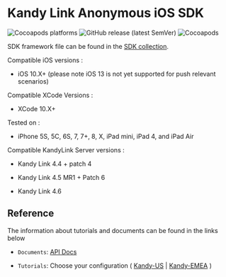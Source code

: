 # Kandy Link Anonymous iOS SDK

<p>
    <img alt="Cocoapods platforms" src="https://img.shields.io/cocoapods/p/KandyLinkMobileSDKAnonymous">
    <img alt="GitHub release (latest SemVer)" src="https://img.shields.io/github/v/release/kandy-io/kandy-anonymous-ios-sdk">
    <img alt="Cocoapods" src="https://img.shields.io/cocoapods/v/KandyLinkMobileSDKAnonymous">
</p>

SDK framework file can be found in the [SDK collection](https://github.com/Kandy-IO/kandy-anonymous-ios-sdk/tree/master/dist).

Compatible iOS versions :

* iOS 10.X+ (please note iOS 13 is not yet supported for push relevant scenarios)

Compatible XCode Versions :

* XCode 10.X+

Tested on :

* iPhone 5S, 5C, 6S, 7, 7+, 8, X, iPad mini, iPad 4, and iPad Air

Compatible KandyLink Server versions :

* Kandy Link 4.4 + patch 4

* Kandy Link 4.5 MR1 + Patch 6

* Kandy Link 4.6

## Reference

The information about tutorials and documents can be found in the links below

* `Documents`: [API Docs](https://kandy-io.github.io/kandy-anonymous-ios-sdk/docs)

* `Tutorials`: Choose your configuration ( [Kandy-US](https://kandy-io.github.io/kandy-anonymous-ios-sdk/tutorials/?SUBSCRIPTIONFQDN=spidr-ucc.genband.com&WEBSOCKETFQDN=spidr-ucc.genband.com&ICESERVER1=turns:turn-ucc-1.genband.com:443?transport=tcp&ICESERVER2=turns:turn-ucc-2.genband.com:443?transport=tcp) | [Kandy-EMEA](https://kandy-io.github.io/kandy-anonymous-ios-sdk/tutorials/?SUBSCRIPTIONFQDN=spidr-em.genband.com&WEBSOCKETFQDN=spidr-em.genband.com&ICESERVER1=turns:turn-em-1.genband.com:443?transport=tcp&ICESERVER2=turns:turn-em-2.genband.com:443?transport=tcp) )
